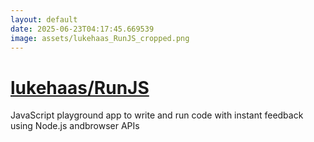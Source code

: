 ```yaml
---
layout: default
date: 2025-06-23T04:17:45.669539
image: assets/lukehaas_RunJS_cropped.png
---
```


# [lukehaas/RunJS](https://github.com/lukehaas/RunJS)

JavaScript playground app to write and run code with instant feedback using Node.js andbrowser APIs
